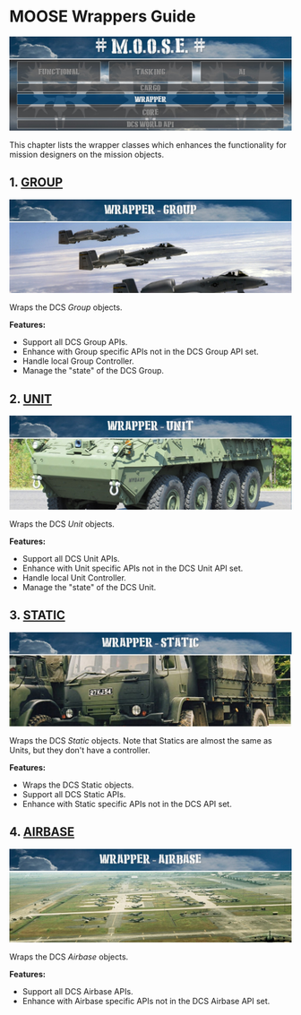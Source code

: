 # MOOSE Wrappers Guide

![MOOSE WRAPPER](Images\MOOSE_Wrapper.JPG)

This chapter lists the wrapper classes which enhances the functionality for mission designers on the mission objects.


## 1. [**GROUP**](Documentation/Wrapper.Group.html)

![Group](Images\Wrapper_Group.JPG)

Wraps the DCS _Group_ objects.

**Features:**

  * Support all DCS Group APIs.
  * Enhance with Group specific APIs not in the DCS Group API set.
  * Handle local Group Controller.
  * Manage the "state" of the DCS Group.


## 2. [**UNIT**](Documentation/Wrapper.Unit.html)

![Unit](Images\Wrapper_Unit.JPG)

Wraps the DCS _Unit_ objects.

**Features:**

  * Support all DCS Unit APIs.
  * Enhance with Unit specific APIs not in the DCS Unit API set.
  * Handle local Unit Controller.
  * Manage the "state" of the DCS Unit.


## 3. [**STATIC**](Documentation/Wrapper.Static.html)

![Static](Images\Wrapper_Static.JPG)

Wraps the DCS _Static_ objects.
Note that Statics are almost the same as Units, but they don't have a controller.

**Features:**

  * Wraps the DCS Static objects.
  * Support all DCS Static APIs.
  * Enhance with Static specific APIs not in the DCS API set.


## 4. [**AIRBASE**](Documentation/Wrapper.Airbase.html)

![Airbase](Images\Wrapper_Airbase.JPG)

Wraps the DCS _Airbase_ objects.

**Features:**

  * Support all DCS Airbase APIs.
  * Enhance with Airbase specific APIs not in the DCS Airbase API set.

